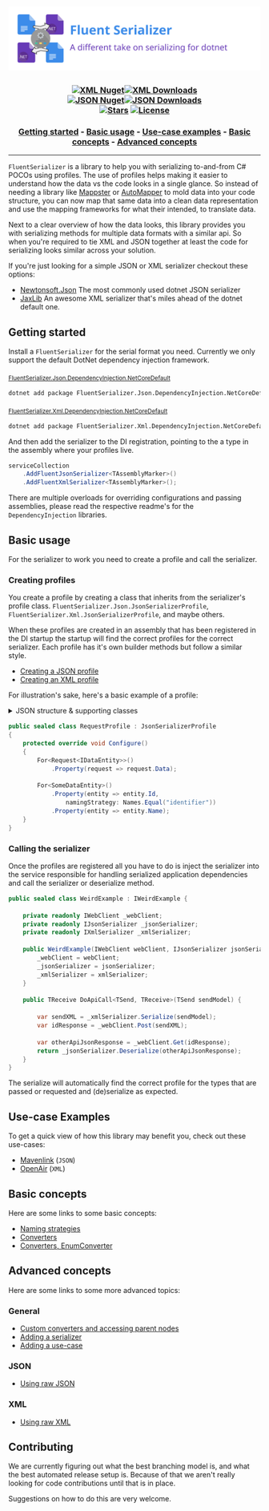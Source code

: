 [//]: # (Header)

[package-url-xml]: https://www.nuget.org/packages/FluentSerializer.Xml/
[package-shield-v-xml]: https://img.shields.io/nuget/v/FluentSerializer.Xml.svg?style=flat-square
[package-shield-d-xml]: https://img.shields.io/nuget/dt/FluentSerializer.Xml.svg?style=flat-square
[package-url-json]: https://www.nuget.org/packages/FluentSerializer.Json/
[package-shield-v-json]: https://img.shields.io/nuget/v/FluentSerializer.Json.svg?style=flat-square
[package-shield-d-json]: https://img.shields.io/nuget/dt/FluentSerializer.Json.svg?style=flat-square

[license-url]: https://github.com/Marvin-Brouwer/FluentSerializer/blob/main/License.md#readme
[license-shield]: https://img.shields.io/badge/license-Apache--2.0-blue.svg?style=flat-square
[repo-stars-url]: https://github.com/Marvin-Brouwer/FluentSerializer/stargazers
[repo-stars-shield]: https://img.shields.io/github/stars/Marvin-Brouwer/FluentSerializer.svg?color=brightgreen&style=flat-square

<h1 align="center">
	<a href="https://github.com/Marvin-Brouwer/FluentSerializer#readme">
	<img alt="Fluent Serializer banner"
		src="https://github.com/Marvin-Brouwer/FluentSerializer/raw/main/doc/logo/Banner.optimized.svg" />
	</a>
</h1>

<h3 align="center">

[![XML Nuget][package-shield-v-xml]![XML Downloads][package-shield-d-xml]][package-url-xml]  
[![JSON Nuget][package-shield-v-json]![JSON Downloads][package-shield-d-Json]][package-url-json]  
[![Stars][repo-stars-shield]][repo-stars-url] [![License][license-shield]][license-url]

</h3>

[//]: # (TOC)

<h3 align="center">

[Getting started](#getting-started) - [Basic usage](#basic-usage) - [Use-case examples](#use-case-examples) - [Basic concepts](#basic-concepts) - [Advanced concepts](#advanced-concepts)

</h3>
<hr/>

[//]: # (Document)
[mappster]: https://github.com/MapsterMapper/Mapster#readme
[automapper]: https://github.com/AutoMapper/AutoMapper#readme

`FluentSerializer` is a library to help you with serializing to-and-from C# POCOs using profiles.
The use of profiles helps making it easier to understand how the data vs the code looks in a single glance.
So instead of needing a library like [Mappster][mappster] or [AutoMapper][automapper] to mold data into your code structure, you can now map that same data into a clean data representation and use the mapping frameworks for what their intended, to translate data.

Next to a clear overview of how the data looks, this library provides you with serializing methods for multiple data formats with a similar api.
So when you're required to tie XML and JSON together at least the code for serializing looks similar across your solution.

If you're just looking for a simple JSON or XML serializer checkout these options:

- [Newtonsoft.Json](https://github.com/JamesNK/Newtonsoft.Json#readme)
  The most commonly used dotnet JSON serializer
- [JaxLib](https://github.com/YAXLib/YAXLib#readme)
  An awesome XML serializer that's miles ahead of the dotnet default one.

## Getting started

[json-di-dotnet-readme]: https://github.com/Marvin-Brouwer/FluentSerializer/blob/main/src/FluentSerializer.Json.DependencyInjection.NetCoreDefault#readme
[xml-di-dotnet-readme]: https://github.com/Marvin-Brouwer/FluentSerializer/blob/main/src/FluentSerializer.Xml.DependencyInjection.NetCoreDefault#readme

Install a `FluentSerializer` for the serial format you need. Currently we only support the default DotNet dependency injection framework.

<sub>[FluentSerializer.Json.DependencyInjection.NetCoreDefault][json-di-dotnet-readme]</sub>

```txt
dotnet add package FluentSerializer.Json.DependencyInjection.NetCoreDefault
```

<sub>[FluentSerializer.Xml.DependencyInjection.NetCoreDefault][xml-di-dotnet-readme]</sub>

```txt
dotnet add package FluentSerializer.Xml.DependencyInjection.NetCoreDefault
```

And then add the serializer to the DI registration, pointing to the a type in the assembly where your profiles live.

```csharp
serviceCollection
	.AddFluentJsonSerializer<TAssemblyMarker>()
	.AddFluentXmlSerializer<TAssemblyMarker>();
```

There are multiple overloads for overriding configurations and passing assemblies, please read the respective readme's for the `DependencyInjection` libraries.

## Basic usage

For the serializer to work you need to create a profile and call the serializer.

### Creating profiles

You create a profile by creating a class that inherits from the serializer's profile class.
`FluentSerializer.Json.JsonSerializerProfile`, `FluentSerializer.Xml.JsonSerializerProfile`, and maybe others.

When these profiles are created in an assembly that has been registered in the DI startup the startup will find the correct profiles for the correct serializer. Each profile has it's own builder methods but follow a similar style.

- [Creating a JSON profile](https://github.com/Marvin-Brouwer/FluentSerializer/blob/main/src/FluentSerializer.Json/Readme.md#creating-profiles)
- [Creating an XML profile](https://github.com/Marvin-Brouwer/FluentSerializer/blob/main/src/FluentSerializer.Xml/Readme.md#creating-profiles)

For illustration's sake, here's a basic example of a profile:
<details>
  <summary>JSON structure & supporting classes</summary>

```jsonc
{
	"data": [{
		"identifier": 1,
		"name": "someName",
		// Some other properties we don't map
	}]
}
```

```csharp
public sealed class Request<TDataEntity> where TDataEntity: IDataEntity {
	public List<TDataEntity> Data { get; set; }
}
```

```csharp
public sealed class SomeDataEntity: IDataEntity {
	public string Id { get; set; }
	public string Name { get; set; }
}
```

</details>

```csharp
public sealed class RequestProfile : JsonSerializerProfile
{
	protected override void Configure()
	{
		For<Request<IDataEntity>>()
			.Property(request => request.Data);

		For<SomeDataEntity>()
			.Property(entity => entity.Id,
				namingStrategy: Names.Equal("identifier"))
			.Property(entity => entity.Name);
	}
}
```

### Calling the serializer

Once the profiles are registered all you have to do is inject the serializer into the service responsible for handling serialized application dependencies and call the serializer or deserialize method.

```csharp
public sealed class WeirdExample : IWeirdExample {

	private readonly IWebClient _webClient;
	private readonly IJsonSerializer _jsonSerializer;
	private readonly IXmlSerializer _xmlSerializer;

	public WeirdExample(IWebClient webClient, IJsonSerializer jsonSerializer, IXmlSerializer xmlSerializer) {
		_webClient = webClient;
		_jsonSerializer = jsonSerializer;
		_xmlSerializer = xmlSerializer;
	}

	public TReceive DoApiCall<TSend, TReceive>(TSend sendModel) {

		var sendXML = _xmlSerializer.Serialize(sendModel);
		var idResponse = _webClient.Post(sendXML);

		var otherApiJsonResponse = _webClient.Get(idResponse);
		return _jsonSerializer.Deserialize(otherApiJsonResponse);
	}
}
```

The serialize will automatically find the correct profile for the types that are passed or requested and (de)serialize as expected.

## Use-case Examples

To get a quick view of how this library may benefit you, check out these use-cases:

- [Mavenlink](https://github.com/Marvin-Brouwer/FluentSerializer/blob/main/src/FluentSerializer.UseCase.Mavenlink#readme) (`JSON`)
- [OpenAir](https://github.com/Marvin-Brouwer/FluentSerializer/blob/main/src/FluentSerializer.UseCase.OpenAir#readme) (`XML`)

## Basic concepts

Here are some links to some basic concepts:

- [Naming strategies](https://github.com/Marvin-Brouwer/FluentSerializer/blob/main/doc/help/basic-concepts/Naming-strategies.md#readme)
- [Converters](https://github.com/Marvin-Brouwer/FluentSerializer/blob/main/doc/help/basic-concepts/Converters.md#readme)
- [Converters, EnumConverter](https://github.com/Marvin-Brouwer/FluentSerializer/blob/main/doc/help/basic-concepts/Converters-EnumConverter.md#readme)

## Advanced concepts

Here are some links to some more advanced topics:

### General

- [Custom converters and accessing parent nodes](https://github.com/Marvin-Brouwer/FluentSerializer/blob/main/doc/help/advanced-concepts/Converter-parent-access.md#readme)
- [Adding a serializer](https://github.com/Marvin-Brouwer/FluentSerializer/blob/main/doc/help/advanced-concepts/Adding-a-serializer.md#readme)
- [Adding a use-case](https://github.com/Marvin-Brouwer/FluentSerializer/blob/main/doc/help/advanced-concepts/Adding-a-use-case.md#readme)

### JSON

- [Using raw JSON](https://github.com/Marvin-Brouwer/FluentSerializer/tree/main/src/FluentSerializer.Json.Converter.DefaultJson#readme)

### XML

- [Using raw XML](https://github.com/Marvin-Brouwer/FluentSerializer/tree/main/src/FluentSerializer.Xml.Converter.DefaultXml#readme)

## Contributing

We are currently figuring out what the best branching model is, and what the best automated release setup is.
Because of that we aren't really looking for code contributions until that is in place.

Suggestions on how to do this are very welcome.
